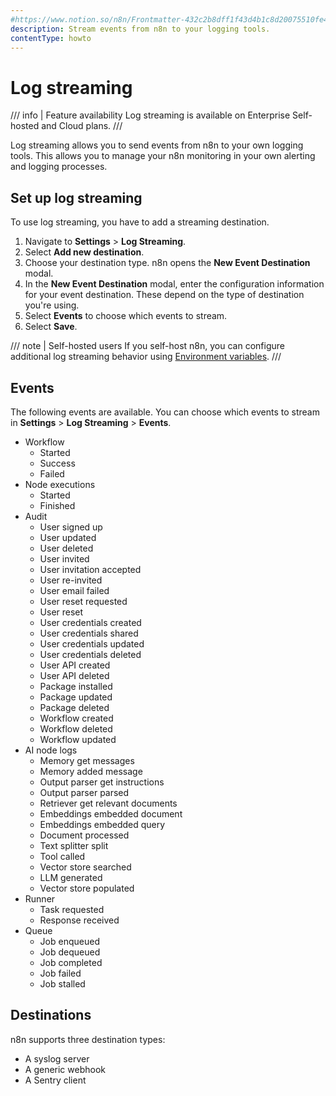 ```yaml
---
#https://www.notion.so/n8n/Frontmatter-432c2b8dff1f43d4b1c8d20075510fe4
description: Stream events from n8n to your logging tools.
contentType: howto
---
```


# Log streaming

/// info | Feature availability
Log streaming is available on Enterprise Self-hosted and Cloud plans.
///

Log streaming allows you to send events from n8n to your own logging tools. This allows you to manage your n8n monitoring in your own alerting and logging processes.

## Set up log streaming

To use log streaming, you have to add a streaming destination.

1. Navigate to **Settings** > **Log Streaming**.
2. Select **Add new destination**.
3. Choose your destination type. n8n opens the **New Event Destination** modal.
4. In the **New Event Destination** modal, enter the configuration information for your event destination. These depend on the type of destination you're using.
5. Select **Events** to choose which events to stream.
6. Select **Save**.

/// note | Self-hosted users
If you self-host n8n, you can configure additional log streaming behavior using [Environment variables](/hosting/configuration/environment-variables/logs.md#log-streaming).
///
## Events

The following events are available. You can choose which events to stream in **Settings** > **Log Streaming** > **Events**.

* Workflow
	* Started
	* Success
	* Failed
* Node executions
	* Started
	* Finished
* Audit
	* User signed up
	* User updated
	* User deleted
	* User invited
	* User invitation accepted
	* User re-invited
	* User email failed
	* User reset requested
	* User reset
	* User credentials created
	* User credentials shared
	* User credentials updated
	* User credentials deleted
	* User API created
	* User API deleted
	* Package installed
	* Package updated
	* Package deleted
	* Workflow created
	* Workflow deleted
	* Workflow updated
* AI node logs
	* Memory get messages
	* Memory added message
	* Output parser get instructions
	* Output parser parsed
	* Retriever get relevant documents
	* Embeddings embedded document
	* Embeddings embedded query
	* Document processed
	* Text splitter split
	* Tool called
	* Vector store searched
	* LLM generated
	* Vector store populated
* Runner
	* Task requested
	* Response received
* Queue
	* Job enqueued
	* Job dequeued
	* Job completed
	* Job failed
	* Job stalled

## Destinations

n8n supports three destination types:

* A syslog server
* A generic webhook
* A Sentry client
